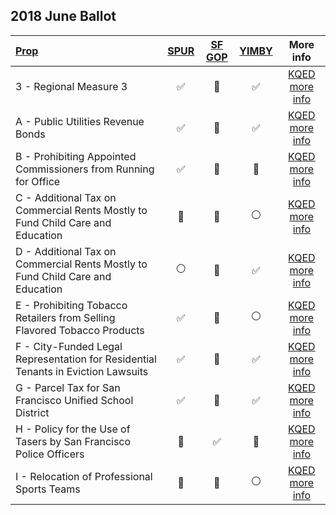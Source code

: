## 2018 June Ballot

|[Prop](http://sfgov.org/elections/measures)   | [SPUR](http://www.spur.org/voter-guide/2018-06)  | [SF GOP](http://www.sfgop.org/endorsements.html)  | [YIMBY](https://yimbyaction.org/endorsements/) | More info  |
|:--|:-:|:-:|:-:|:-:|
| 3 - Regional Measure 3 | :white_check_mark:  |  :red_circle:  | :white_check_mark:   | [KQED more info](http://elections.kqed.org/measure/2014/info/proposition-51)  |
| A - Public Utilities Revenue Bonds | :white_check_mark:  |  :red_circle:  |  :white_check_mark:  | [KQED more info](http://elections.kqed.org/measures/2015/info/proposition-52)  |
| B - Prohibiting Appointed Commissioners from Running for Office | :white_check_mark:  | :red_circle:   |  :red_circle:  | [KQED more info](http://elections.kqed.org/measures/2016/info/proposition-53)  |
| C - Additional Tax on Commercial Rents Mostly to Fund Child Care and Education  | :red_circle:  |  :red_circle:  | :white_circle:   | [KQED more info](http://elections.kqed.org/measures/2017/info/proposition-54)  |
| D - Additional Tax on Commercial Rents Mostly to Fund Child Care and Education | :white_circle:  |  :red_circle:  | :white_check_mark:   | [KQED more info](http://elections.kqed.org/measures/2018/info/proposition-55)  |
| E - Prohibiting Tobacco Retailers from Selling Flavored Tobacco Products| :white_check_mark:  | :red_circle:  |  :white_circle:  | [KQED more info](http://elections.kqed.org/measures/2019/info/proposition-56)  |
| F - City-Funded Legal Representation for Residential Tenants in Eviction Lawsuits | :white_check_mark:  | :red_circle: | :white_check_mark: | [KQED more info](http://elections.kqed.org/measures/2020/info/proposition-57)  |
| G - Parcel Tax for San Francisco Unified School District| :white_check_mark:  | :red_circle:  | :white_check_mark:   | [KQED more info](http://elections.kqed.org/measures/2021/info/proposition-58)  |
| H - Policy for the Use of Tasers by San Francisco Police Officers | :red_circle:  | :white_check_mark:  | :red_circle:  | [KQED more info](http://elections.kqed.org/measures/2022/info/proposition-59) |
| I - Relocation of Professional Sports Teams| :red_circle:  | :red_circle:  |  :white_circle: | [KQED more info](http://elections.kqed.org/measures/2023/info/proposition-60)  |

